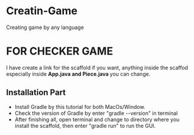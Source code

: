# Creatin-Game
Creating game by any language 

# FOR CHECKER GAME
I have create a link for the scaffold if you want, anything inside the scaffod especially inside <strong> App.java and Piece.java </strong> you can change.

<h2> Installation Part</h2>
<ul>
    <li> Install Gradle by this tutorial for both MacOs/Window.
    <li> Check the version of Gradle by enter "gradle --version" in terminal
    <li> After finishing all, open terminal and change to directory where you install the scaffold, then enter "gradle run" to run the GUI.
</ul>
